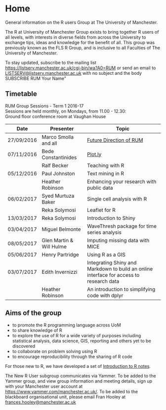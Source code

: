 # Home
General information on the R users Group at The University of Manchester. 


The R at University of Manchester Group exists to bring together R users of all levels, with interests in diverse fields from across the University to exchange tips, ideas and knowledge for the benefit of all. This group was previously known as the FLS R Group, and is inclusive to all Faculties of The University of Manchester.  

To stay updated, subscribe to the mailing list https://listserv.manchester.ac.uk/cgi-bin/wa?A0=RUM or send an email to LISTSERV@listserv.manchester.ac.uk with no subject and the body SUBSCRIBE RUM Your Name"

<!--## What would you like to know?
[Follow this link and add your ideas and wishes about topics for the R Group to our list and we will try to make it happen.](http://www.tricider.com/admin/2uxhw3j754d/5FwJlvIs0sn) -->

## Timetable
RUM Group Sessions - Term 1 2016-17  
Sessions are held monthly, on Mondays, from 11.00 - 12.30:  
Ground floor conference room at Vaughan House  

|Date | Presenter | Topic |  
|------------- | -------------|------------|  
 27/09/2016 | Marco Smolla and all | [Future Direction of RUM](https://drive.google.com/open?id=1T7R2Ln6p5YqxBXPGUEPkmvNbfUH6BA63aLORIfYGC08) |  
 07/11/2016 | Bede Constantinides | [Plot.ly](https://github.com/RUMgroup/plotly_basics) |  
 | | Ralf Becker | Teaching with R |  
 05/12/2016 | Paul Johnston | Text mining in R |  
 | | Heather Robinson | Enhancing your research with public data|  
 06/02/2017 | Syed Murtuza Baker | Single cell analysis with R |  
 | | Reka Solymosi | Leaflet for R|  
 13/03/2017 | Reka Solymosi | Introduction to Shiny |
 03/04/2017 | Miguel Belmonte | WaveThresh package for time series analysis |
 08/05/2017 | Glen Martin & Will Hulme | Imputing missing data with MICE |
 05/06/2017 | Henry Partridge | Using R as a GIS |
 03/07/2017 | Edith Invernizzi | Integrating Shiny and Markdown to build an online interface for access to research data |
 | | Heather Robinson | An introduction to simplifying code with dplyr


## Aims of the group
- to promote the R programming language across UoM  
- to share knowledge of R  
- to explore the use of R for a wide variety of purposes including statistical analysis, data science, GIS, reporting and others yet to be discovered  
- to collaborate on problem solving using R  
- to encourage reproducibility through the sharing of R code  

For those new to R, we have developed a set of [Introduction to R notes](https://github.com/RUMgroup/introduction_2_R).

The New R User subgroup communicates via Yammer. To be added to the Yammer group, and view group information and meeting details, sign up with your Manchester user account at https://www.yammer.com/manchester.ac.uk/. To be added to the blackboard organisational unit, please email Fran Hooley at frances.hooley@manchester.ac.uk
